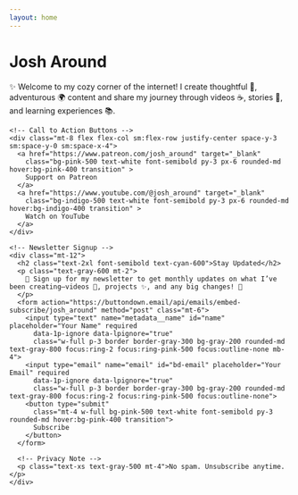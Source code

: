 ```yaml
---
layout: home
---
```


<!-- Hero Section -->
<div class="hero-image flex items-center justify-center">
  <!-- Content Card -->
  <div class="bg-white shadow-lg rounded-lg p-8 w-11/12 custom-w-full max-w-xl text-center border border-gray-300 custom-h-full">
    <h1 class="text-6xl font-bold text-cyan-600">Josh Around</h1>
    <p class="text-lg text-gray-600 mt-4">
      ✨ Welcome to my cozy corner of the internet! I create thoughtful 🌙, adventurous 🌍 content and share my journey through videos ☕️, stories 📖, and learning experiences 📚.
    </p>

    <!-- Call to Action Buttons -->
    <div class="mt-8 flex flex-col sm:flex-row justify-center space-y-3 sm:space-y-0 sm:space-x-4">
      <a href="https://www.patreon.com/josh_around" target="_blank"
        class="bg-pink-500 text-white font-semibold py-3 px-6 rounded-md hover:bg-pink-400 transition" >
        Support on Patreon
      </a>
      <a href="https://www.youtube.com/@josh_around" target="_blank"
        class="bg-indigo-500 text-white font-semibold py-3 px-6 rounded-md hover:bg-indigo-400 transition" >
        Watch on YouTube
      </a>
    </div>

    <!-- Newsletter Signup -->
    <div class="mt-12">
      <h2 class="text-2xl font-semibold text-cyan-600">Stay Updated</h2>
      <p class="text-gray-600 mt-2">
        📩 Sign up for my newsletter to get monthly updates on what I’ve been creating—videos 🎥, projects ✨, and any big changes! 🚀
      </p>
      <form action="https://buttondown.email/api/emails/embed-subscribe/josh_around" method="post" class="mt-6">
        <input type="text" name="metadata__name" id="name" placeholder="Your Name" required
          data-1p-ignore data-lpignore="true"
          class="w-full p-3 border border-gray-300 bg-gray-200 rounded-md text-gray-800 focus:ring-2 focus:ring-pink-500 focus:outline-none mb-4">
        <input type="email" name="email" id="bd-email" placeholder="Your Email" required
          data-1p-ignore data-lpignore="true"
          class="w-full p-3 border border-gray-300 bg-gray-200 rounded-md text-gray-800 focus:ring-2 focus:ring-pink-500 focus:outline-none">
        <button type="submit"
          class="mt-4 w-full bg-pink-500 text-white font-semibold py-3 rounded-md hover:bg-pink-400 transition">
          Subscribe
        </button>
      </form>

      <!-- Privacy Note -->
      <p class="text-xs text-gray-500 mt-4">No spam. Unsubscribe anytime.</p>
    </div>
  </div>
</div>
